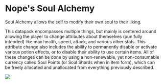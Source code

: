 # Nope's Soul Alchemy

Soul Alchemy allows the self to modify their own soul to their liking.

This datapack encompasses multiple things, but mainly is centered around allowing the player to change attributes about themselves (pun fully intended) like max health, speed, attack, and various other stats. This attribute change also includes the ability to permanently disable or activate various potion effects, or to disable their ability to use certain items. All of these changes can be done by using a non-renewable, yet non-consumable currency called Soul Points (or Soul Shards when in item form), which can be freely allocated and unallocated from everything previously described.

[![](http://markdown-videos-api.jorgenkh.no/youtube/imIYL49D1fI)](https://www.youtube.com/watch?v=imIYL49D1fI)
